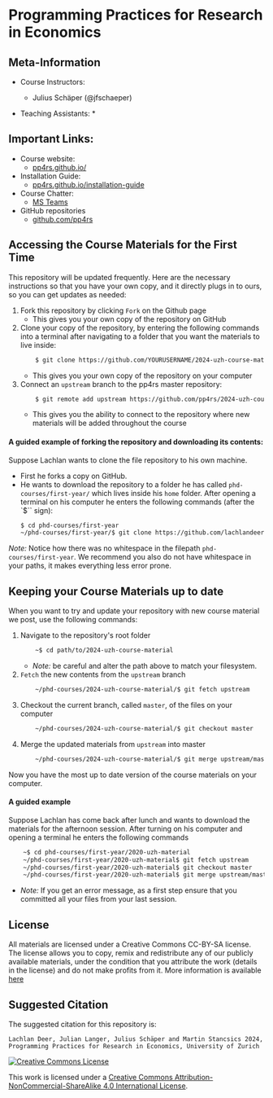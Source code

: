 # Programming Practices for Research in Economics

## Meta-Information

* Course Instructors:
  * Julius Schäper (@jfschaeper)

* Teaching Assistants:
  * 

## Important Links:

* Course website:
    * [pp4rs.github.io/](https://pp4rs.github.io/2022-uzh)
* Installation Guide:
    * [pp4rs.github.io/installation-guide](https://pp4rs.github.io/install_guide/)
* Course Chatter:
    * [MS Teams](https://teams.microsoft.com/l/team/19%3AMA-STKx6h1juEjzbUJBHmqRpnR3fziZ9eonILMKzGL01%40thread.tacv2/conversations?groupId=a57eafc0-f04b-4d0e-8013-fb868b027728&tenantId=c7e438db-e462-4c22-a90a-c358b16980b3)
* GitHub repositories
    * [github.com/pp4rs](https://github.com/pp4rs)

## Accessing the Course Materials for the First Time

This repository will be updated frequently.
Here are the necessary instructions so that you have your own copy, and it directly plugs in to ours, so you can get updates as needed:

1. Fork this repository by clicking `Fork` on the Github page
    * This gives you your own copy of the repository on GitHub
2. Clone your copy of the repository, by entering the following commands into a terminal after navigating to a folder that you want the materials to live inside:
    ```bash
        $ git clone https://github.com/YOURUSERNAME/2024-uzh-course-material.git
    ```
    * This gives you your own copy of the repository on your computer
3. Connect an `upstream` branch to the pp4rs master repository:
    ```bash
        $ git remote add upstream https://github.com/pp4rs/2024-uzh-course-material.git
    ```
    * This gives you the ability to connect to the repository where new materials will be added throughout the course

#### A guided example of forking the repository and downloading its contents:

Suppose Lachlan wants to clone the file repository to his own machine.

* First he forks a copy on GitHub.
* He wants to download the repository to a folder he has called `phd-courses/first-year/` which lives inside his `home` folder.
After opening a terminal on his computer he enters the following commands (after the `$`` sign):
    ```bash
    $ cd phd-courses/first-year
    ~/phd-courses/first-year/$ git clone https://github.com/lachlandeer/2020-uzh-material.git
    ```

*Note:* Notice how there was no whitespace in the filepath `phd-courses/first-year`.
We recommend you also do not have whitespace in your paths, it makes everything less error prone.

## Keeping your Course Materials up to date

When you want to try and update your repository with new course material we post, use the following commands:

1. Navigate to the repository's root folder
    ```bash
        ~$ cd path/to/2024-uzh-course-material
    ```
    * *Note:* be careful and alter the path above to match your filesystem.
1. `Fetch` the new contents from the `upstream` branch
    ```bash
        ~/phd-courses/2024-uzh-course-material/$ git fetch upstream
    ```
2. Checkout the current branch, called `master`, of the files on your computer
    ```bash
        ~/phd-courses/2024-uzh-course-material/$ git checkout master
    ```
3. Merge the updated materials from `upstream` into master
    ```bash
        ~/phd-courses/2024-uzh-course-material/$ git merge upstream/master
    ```

Now you have the most up to date version of the course materials on your computer.


#### A guided example

Suppose Lachlan has come back after lunch and wants to download the materials for the afternoon session.
After turning on his computer and opening a terminal he enters the following commands

```bash
    ~$ cd phd-courses/first-year/2020-uzh-material
    ~/phd-courses/first-year/2020-uzh-material$ git fetch upstream
    ~/phd-courses/first-year/2020-uzh-material$ git checkout master
    ~/phd-courses/first-year/2020-uzh-material$ git merge upstream/master
```

* *Note:* If you get an error message, as a first step ensure that you committed all your files from your last session.


## License

All materials are licensed under a Creative Commons CC-BY-SA license. The license allows you to copy, remix and redistribute any of our publicly available materials, under the condition that you attribute the work (details in the license) and do not make profits from it. More information is available [here](https://pp4rs.github.io/2021-uzh/license/)


## Suggested Citation

The suggested citation for this repository is:

```
Lachlan Deer, Julian Langer, Julius Schäper and Martin Stancsics 2024, Programming Practices for Research in Economics, University of Zurich
```

<a rel="license" href="http://creativecommons.org/licenses/by-nc-sa/4.0/"><img alt="Creative Commons License" style="border-width:0" src="https://i.creativecommons.org/l/by-nc-sa/4.0/88x31.png" /></a><br />

This work is licensed under a <a rel="license" href="http://creativecommons.org/licenses/by-nc-sa/4.0/">Creative Commons Attribution-NonCommercial-ShareAlike 4.0 International License</a>.